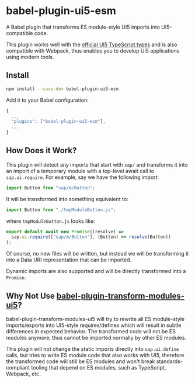 # babel-plugin-ui5-esm

A Babel plugin that transforms ES module-style UI5 imports into UI5-compatible
code.

This plugin works weĺl with the
[official UI5 TypeScript types](https://sap.github.io/ui5-typescript/) and is
also compatible with Webpack, thus enables you to develop UI5 applications using
modern tools.

## Install

```sh
npm install --save-dev babel-plugin-ui5-esm
```

Add it to your Babel configuration:

```ts
{
  ...
  "plugins": ["babel-plugin-ui5-esm"],
  ...
}
```

## How Does it Work?

This plugin will detect any imports that start with `sap/` and transforms it
into an import of a temporary module with a top-level await call to
`sap.ui.require`. For example, say we have the following import:

```ts
import Button from "sap/m/Button";
```

It will be transformed into something equivalent to:

```ts
import Button from "./tmpModuleButton.js";
```

where `tmpModuleButton.js` looks like:

```ts
export default await new Promise((resolve) =>
  sap.ui.require(["sap/m/Button"], (Button) => resolve(Button))
);
```

Of course, no new files will be written, but instead we will be transforming it
into a Data URI representation that can be imported.

Dynamic imports are also supported and will be directly transformed into a
`Promise`.

## Why Not Use [babel-plugin-transform-modules-ui5](https://github.com/ui5-community/babel-plugin-transform-modules-ui5/tree/main)?

babel-plugin-transform-modules-ui5 will try to rewrite all ES module-style
imports/exports into UI5-style requires/defines which will result in subtle
differences in expected behavior. The transformed code will not be ES modules
anymore, thus cannot be imported normally by other ES modules.

This plugin will not change the static imports directly into `sap.ui.define`
calls, but tries to write ES module code that also works with UI5, therefore the
transformed code will still be ES modules and won't break standards-compliant
tooling that depend on ES modules, such as TypeScript, Webpack, etc.
